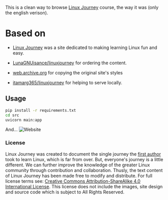 This is a clean way to browse  [Linux Journey](https://linuxjourney.com) course, the way it was (only the english verison).

# Based on

* [Linux Journey](https://linuxjourney.com) was a site dedicated to making learning Linux fun and easy.

* [LunaGNUisance/linuxjourney](https://github.com/LunaGNUisance/linuxjourney) for ordering the content.

* [web.archive.org](https://web.archive.org/web/20220706072307/https://linuxjourney.com/) for copying the original site's styles

* [itamarg365/linuxjourney](https://github.com/itamarg365/linuxjourney) for helping to serve locally.

## Usage
```bash
pip install -r requirements.txt
cd src
uvicorn main:app
```
And...
![](./images/site.png "Website")


### License

Linux Journey was created to document the single journey the [first author](https://github.com/cindyq) took to learn Linux, which is far from over. But, everyone's journey is a little different. We can further improve the knowledge of the greater Linux community through contribution and collaboration. Thusly, the text content of Linux Journey has been made free to modify and distribute. For full license terms see: [Creative Commons Attribution-ShareAlike 4.0 International License](http://creativecommons.org/licenses/by-sa/4.0/). This license does not include the images, site design and source code which is subject to All Rights Reserved.